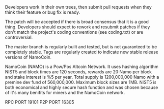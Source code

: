 Developers work in their own trees, then submit pull requests when they think their feature or bug fix is ready.

The patch will be accepted if there is broad consensus that it is a good thing. Developers should expect to rework and resubmit patches if they don't match the project's coding conventions (see coding.txt) or are controversial.

The master branch is regularly built and tested, but is not guaranteed to be completely stable. Tags are regularly created to indicate new stable release versions of NamoCoin.

NamoCoin (NAMO) is a Pow/Pos Altcoin Network. It uses hashing algorithm NIST5 and block times are 120 seconds, rewards are 20 Namo per block and stake interest is %5 per year. Total supply is 1200,000,000 Namo with a premine dev fund of 560,000,000. Maximum block sizes are 1MB. NIST5 is both economical and highly secure hash function and was chosen because of it's many benifits for miners and  the NamoCoin network.

RPC PORT 19101
P2P PORT 16305







